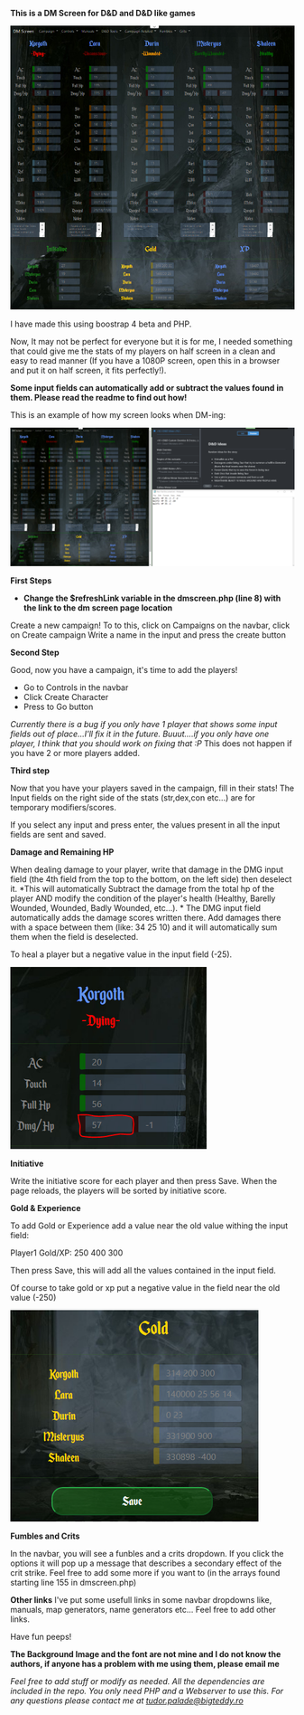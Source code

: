 **This is a DM Screen for D&D and D&D like games**

![DMG](readmePics/main.PNG)

I have made this using boostrap 4 beta and PHP. 

Now, It may not be perfect for everyone but it is for me, I needed something that could give me 
the stats of my players on half screen in a clean and easy to read manner (If you have a 
1080P screen, open this in a browser and put it on half screen, it fits perfectly!).

**Some input fields can automatically add or subtract the values found in them. Please read the readme to find out how!**

This is an example of how my screen looks when DM-ing:

![DMG](readmePics/layout.PNG)

**First Steps**

- **Change the $refreshLink variable in the dmscreen.php (line 8) with the link to the dm screen page location**

Create a new campaign! To to this, click on Campaigns on the navbar, click on Create campaign
Write a name in the input and press the create button 

**Second Step**

Good, now you have a campaign, it's time to add the players!
- Go to Controls in the navbar
- Click Create Character
- Press to Go button

*Currently there is a bug if you only have 1 player that shows some input fields out of place...I'll fix it in the future. Buuut....if
you only have one player, I think that you should work on fixing that :P* 
This does not happen if you have 2 or more players added.

**Third step**

Now that you have your players saved in the campaign, fill in their stats!
The Input fields on the right side of the stats (str,dex,con etc...) are for 
temporary modifiers/scores.

If you select any input and press enter, the values present in all the input fields are sent and
saved.

**Damage and Remaining HP**

When dealing damage to your player, write that damage in the DMG input field (the 4th field
from the top to the bottom, on the left side) then deselect it. *This will automatically
Subtract the damage from the total hp of the player AND modify the condition of the player's
health (Healthy, Barelly Wounded, Wounded, Badly Wounded, etc...). *
The DMG input field automatically adds the damage scores written there. Add damages there
with a space between them (like: 34 25 10) and it will automatically sum them when the field 
is deselected.

To heal a player but a negative value in the input field (-25).

![DMG](readmePics/DMG.PNG)

**Initiative**

Write the initiative score for each player and then press Save. 
When the page reloads, the players will be sorted by initiative score.

**Gold & Experience**

To add Gold or Experience add a value near the old value withing the input field:

Player1 Gold/XP: 250 400 300

Then press Save, this will add all the values contained in the input field.

Of course to take gold or xp put a negative value in the field near the old value (-250)

![DMG](readmePics/Gold.PNG)

**Fumbles and Crits**

In the navbar, you will see a funbles and a crits dropdown. If you click the options
it will pop up a message that describes a secondary effect of the crit strike.
Feel free to add some more if you want to (in the arrays found starting line 155 in dmscreen.php)

**Other links**
I've put some usefull links in some navbar dropdowns like, manuals, map generators, 
name generators etc... Feel free to add other links.

Have fun peeps!

**The Background Image and the font are not mine and I do not know the authors, if anyone
has a problem with me using them, please email me**

*Feel free to add stuff or modify as needed. All the dependencies are included in the repo.
You only need PHP and a Webserver to use this. For any questions please contact me at 
tudor.palade@bigteddy.ro*